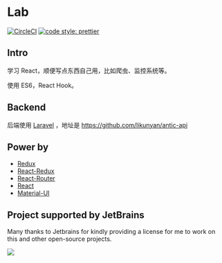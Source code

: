 # Lab

[![CircleCI](https://circleci.com/gh/likunyan/antic.svg?style=shield)](https://circleci.com/gh/likunyan/antic)
[![code style: prettier](https://img.shields.io/badge/code_style-prettier-ff69b4.svg?style=flat-square)](https://github.com/prettier/prettier)

[//]: # (![GitHub Action]&#40;https://github.com/likunyan/antic/workflows/React/badge.svg&#41;)

## Intro

学习 React，顺便写点东西自己用，比如爬虫、监控系统等。

使用 ES6，React Hook。

## Backend

后端使用 [Laravel](https://learnku.com/laravel) ，地址是 https://github.com/likunyan/antic-api

## Power by
- [Redux](https://cn.redux.js.org/)
- [React-Redux](https://www.redux.org.cn/)
- [React-Router](https://reacttraining.com/react-router/)
- [React](https://zh-hans.reactjs.org/)
- [Material-UI](https://material-ui.com/zh/)

## Project supported by JetBrains

Many thanks to Jetbrains for kindly providing a license for me to work on this and other open-source projects.

[![](https://resources.jetbrains.com/storage/products/company/brand/logos/jb_beam.svg)](https://www.jetbrains.com/?from=https://github.com/likunyan)

